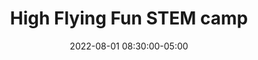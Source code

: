 ---
date: 2022-08-01 08:30:00-05:00
dates: 8:30 am every day from Aug 1 2022 to Aug 4 2022
draft: true
durationMinutes: 180
title: High Flying Fun STEM camp
---